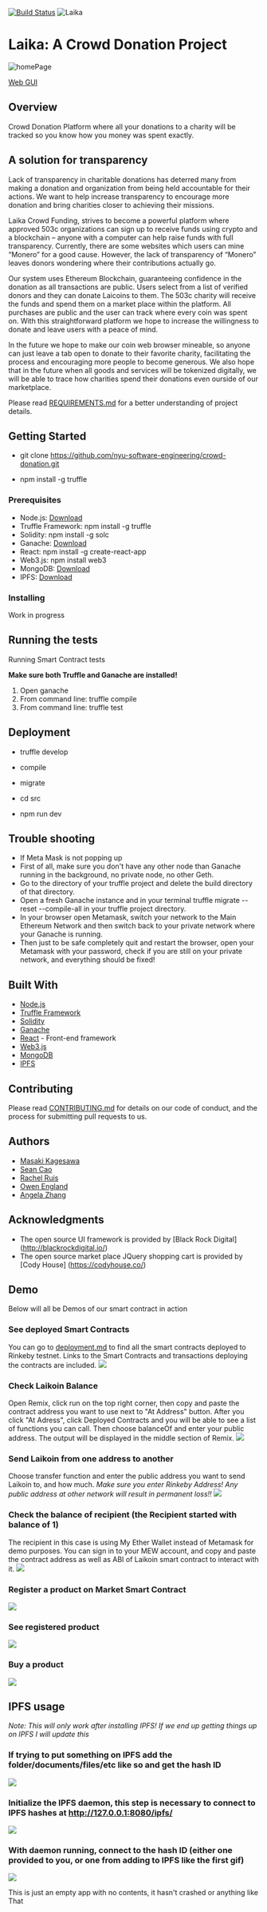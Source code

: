 [![Build Status](https://travis-ci.com/nyu-software-engineering/Laika.svg?branch=master)](https://travis-ci.com/nyu-software-engineering/Laika)
![Laika](logo.png)

# Laika: A Crowd Donation Project

![homePage](images/homePage.png)

[Web GUI](GUI.md)

## Overview
Crowd Donation Platform where all your donations to a charity will be tracked so you know how you money was spent exactly.

## A solution for transparency

Lack of transparency in charitable donations has deterred many from making a donation and organization from being held accountable for their actions. We want to help increase transparency to encourage more donation and bring charities closer to achieving their missions.


Laika Crowd Funding, strives to become a powerful platform where approved 503c organizations can sign up to receive funds using crypto and a blockchain – anyone with a computer can help raise funds with full transparency. Currently, there are some websites which users can mine “Monero” for a good cause. However, the lack of transparency of “Monero” leaves donors wondering where their contributions actually go.



Our system uses Ethereum Blockchain, guaranteeing confidence in the donation as all transactions are public. Users select from a list of verified donors and they can donate Laicoins to them. The 503c charity will receive the funds and spend them on a market place within the platform. All purchases are public and the user can track where every coin was spent on. With this straightforward platform we hope to increase the willingness to donate and leave users with a peace of mind.



In the future we hope to make our coin web browser mineable, so anyone can just leave a tab open to donate to their favorite charity, facilitating the process and encouraging more people to become generous. We also hope that in the future when all goods and services will be tokenized digitally, we will be able to trace how charities spend their donations even ourside of our marketplace.


Please read [REQUIREMENTS.md](https://github.com/nyu-software-engineering/crowd-donation/blob/master/REQUIREMENTS.md) for a better understanding of project details.

## Getting Started

* git clone https://github.com/nyu-software-engineering/crowd-donation.git

* npm install -g truffle

### Prerequisites

* Node.js: [Download](https://nodejs.org/en/download/)
* Truffle Framework: npm install -g truffle
* Solidity: npm install -g solc
* Ganache: [Download](https://truffleframework.com/ganache)
* React: npm install -g create-react-app
* Web3.js: npm install web3
* MongoDB: [Download](https://www.mongodb.com/download-center/community)
* IPFS: [Download](https://docs.ipfs.io/introduction/install/)


### Installing

Work in progress

## Running the tests

Running Smart Contract tests

 **Make sure both Truffle and Ganache are installed!**

1. Open ganache
2. From command line: truffle compile
3. From command line: truffle test

## Deployment

* truffle develop

* compile

* migrate

* cd src

* npm run dev

## Trouble shooting
* If Meta Mask is not popping up
* First of all, make sure you don't have any other node than Ganache running in the background, no private node, no other Geth.
* Go to the directory of your truffle project and delete the build directory of that directory.
* Open a fresh Ganache instance and in your terminal truffle migrate --reset --compile-all in your truffle project directory.
* In your browser open Metamask, switch your network to the Main Ethereum Network and then switch back to your private network where your Ganache is running.
* Then just to be safe completely quit and restart the browser, open your Metamask with your password, check if you are still on your private network, and everything should be fixed!

## Built With

* [Node.js](https://nodejs.org/en/)
* [Truffle Framework](https://truffleframework.com/)
* [Solidity](https://solidity.readthedocs.io/en/v0.5.3/#)
* [Ganache](https://truffleframework.com/ganache)
* [React](https://reactjs.org/) - Front-end framework
* [Web3.js](https://web3js.readthedocs.io/en/1.0/#)
* [MongoDB](https://www.mongodb.com/)
* [IPFS](https://ipfs.io/)

## Contributing

Please read [CONTRIBUTING.md](https://github.com/nyu-software-engineering/crowd-donation/blob/master/CONTRIBUTING.md) for details on our code of conduct, and the process for submitting pull requests to us.

## Authors

* [Masaki Kagesawa](https://github.com/MKagesawa)
* [Sean Cao](https://github.com/SeanSCao)
* [Rachel Ruis](https://github.com/Rachelnarios)
* [Owen England](https://github.com/owenofengland)
* [Angela Zhang](https://github.com/sillyangela)

## Acknowledgments
* The open source UI framework is provided by [Black Rock Digital] (http://blackrockdigital.io/)
* The open source market place JQuery shopping cart is provided by [Cody House] (https://codyhouse.co/)

## Demo
Below will all be Demos of our smart contract in action

### See deployed Smart Contracts
You can go to [deployment.md](deployment.md) to find all the smart contracts deployed to Rinkeby testnet.
Links to the Smart Contracts and transactions deploying the contracts are included.
![](gifs/seeDeployedContract.gif)

### Check Laikoin Balance
Open Remix, click run on the top right corner, then copy and paste the contract address you want to use next to "At Address" button.
After you click "At Adress", click Deployed Contracts and you will be able to see a list of functions you can call.
Then choose balanceOf and enter your public address.
The output will be displayed in the middle section of Remix.
![](gifs/LaikoinGetBalance.gif)

### Send Laikoin from one address to another
Choose transfer function and enter the public address you want to send Laikoin to, and how much.
*Make sure you enter Rinkeby Address! Any public address at other network will result in permanent loss!!*
![](gifs/LaikoinTransfer1.gif)

### Check the balance of recipient (the Recipient started with balance of 1)
The recipient in this case is using My Ether Wallet instead of Metamask for demo purposes. You can sign in to your MEW account, and copy and paste the contract address as well as ABI of Laikoin smart contract to interact with it. 
![](gifs/LaikoinTransfer2.gif)

### Register a product on Market Smart Contract
![](gifs/registerProduct.gif)

### See registered product
![](gifs/registerProduct.gif)

### Buy a product
![](gifs/registerProduct.gif)

## IPFS usage

*Note: This will only work after installing IPFS!*
*If we end up getting things up on IPFS I will update this*

### If trying to put something on IPFS add the folder/documents/files/etc like so and get the hash ID
![](gifs/ipfsbuild.gif)

### Initialize the IPFS daemon, this step is necessary to connect to IPFS hashes at http://127.0.0.1:8080/ipfs/<hash>
![](gifs/ipfsdaemon.gif)

### With daemon running, connect to the hash ID (either one provided to you, or one from adding to IPFS like the first gif)
![](gifs/ipfsall.gif)

This is just an empty app with no contents, it hasn't crashed or anything like That
